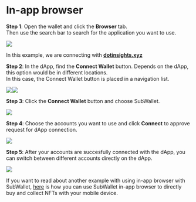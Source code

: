 # In-app browser

**Step 1**: Open the wallet and click the **Browser** tab.\
Then use the search bar to search for the application you want to use.

![](<../.gitbook/assets/image (39).png>)

In this example, we are connecting with [**dotinsights.xyz**](https://dotinsights.subwallet.app/)

**Step 2**: In the dApp, find the **Connect Wallet** button. Depends on the dApp, this option would be in different locations.\
In this case, the Connect Wallet button is placed in a navigation list.&#x20;

![](<../.gitbook/assets/image (3) (1).png>)![](<../.gitbook/assets/image (57).png>)

**Step 3**: Click the **Connect Wallet** button and choose SubWallet.

![](<../.gitbook/assets/image (14) (1).png>)

**Step 4**: Choose the accounts you want to use and click **Connect** to approve request for dApp connection.

![](<../.gitbook/assets/image (6) (1).png>)

**Step 5**: After your accounts are succesfully connected with the dApp, you can switch between different accounts directly on the dApp.&#x20;

![](<../.gitbook/assets/image (45).png>)

If you want to read about another example with using in-app browser with SubWallet, [here](manage-nfts/collect-nft.md) is how you can use SubWallet in-app browser to directly buy and collect NFTs with your mobile device.&#x20;
